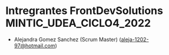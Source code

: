 # Intregrantes  FrontDevSolutions  MINTIC_UDEA_CICLO4_2022


- Alejandra Gomez Sanchez (Scrum Master) (aleja-1202-97@hotmail.com)
